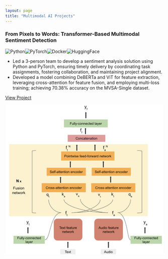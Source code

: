 ```yaml
---
layout: page
title: "Multimodal AI Projects"
---
```


<div class="project-card">
  <div class="project-card-content">
    <h3>From Pixels to Words: Transformer-Based Multimodal Sentiment Detection</h3>
      <img src="https://img.shields.io/badge/Python-3776AB?style=flat&logo=python&logoColor=white" alt="Python"><img src="https://img.shields.io/badge/PyTorch-EE4C2C?style=flat&logo=pytorch&logoColor=white" alt="PyTorch"><img src="https://img.shields.io/badge/Docker-2496ED?style=flat&logo=docker&logoColor=white" alt="Docker"><img src="https://img.shields.io/badge/Hugging%20Face-FFD21E?style=flat&logo=huggingface&logoColor=black" alt="HuggingFace">
      <ul>
        <li>Led a 3-person team to develop a sentiment analysis solution using Python and PyTorch, ensuring timely delivery by coordinating task assignments, fostering collaboration, and maintaining project alignment.</li>
        <li>Developed a model combining DeBERTa and ViT for feature extraction, leveraging cross-attention for feature fusion, and employing multi-loss training; achieving 70.38% accuracy on the MVSA-Single dataset.</li>
      </ul>
      <p><a href="https://github.com/kushagrayadv/VLM-fusion-network">View Project</a></p>
  </div>
  <img src="/assets/projects/vlm-fusion-net.png" alt="p2p" class="project-card-img" />
</div>
